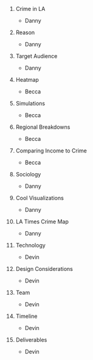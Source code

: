 1. Crime in LA
	- Danny

2. Reason
	- Danny

3. Target Audience
	- Danny

4. Heatmap
	- Becca

5. Simulations
	- Becca

6. Regional Breakdowns
	- Becca

7. Comparing Income to Crime
	- Becca

8. Sociology
	- Danny

9. Cool Visualizations
	- Danny

10. LA Times Crime Map
	- Danny

11. Technology
	- Devin

12. Design Considerations
	- Devin

13. Team
	- Devin

14. Timeline
	- Devin

15. Deliverables
	- Devin
